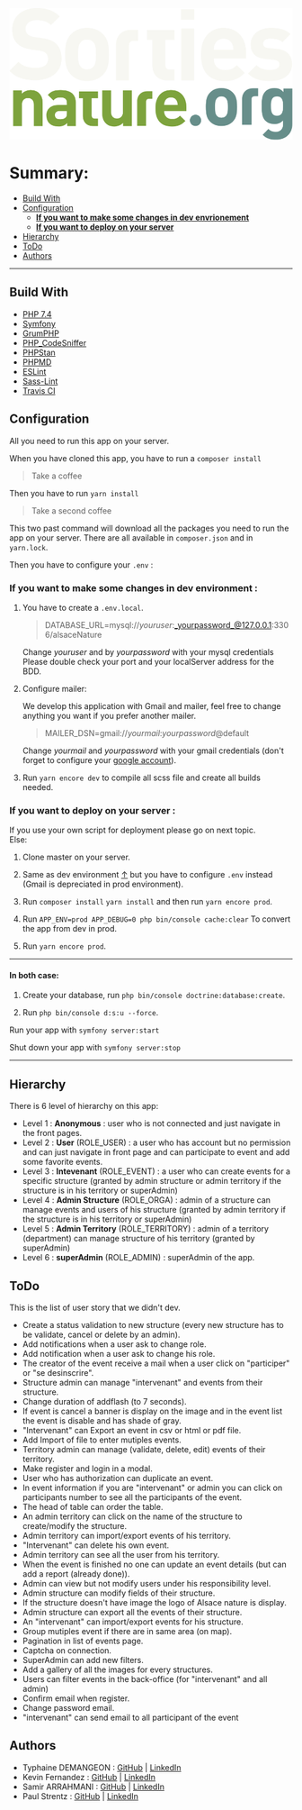  ![Alsace Nature](./assets/img/logo-sorties-nature.png)

# Summary: 

- [Build With](#build-with "All versions we use for this app")
- [Configuration](#configuration "All you need to run this app on your server")
    - [**If you want to make some changes in dev envrionement**](#if-you-want-to-make-some-changes-in-dev-environment-) 
    - [**If you want to deploy on your server**](#if-you-want-to-deploy-on-your-server-)
- [Hierarchy](#hierarchy) 
- [ToDo](#todo)
- [Authors](#authors)

---

## Build With

- [PHP 7.4](https://www.php.net/)
- [Symfony](https://github.com/symfony/symfony)
- [GrumPHP](https://github.com/phpro/grumphp)
- [PHP_CodeSniffer](https://github.com/squizlabs/PHP_CodeSniffer)
- [PHPStan](https://github.com/phpstan/phpstan)
- [PHPMD](http://phpmd.org)
- [ESLint](https://eslint.org/)
- [Sass-Lint](https://github.com/sasstools/sass-lint)
- [Travis CI](https://github.com/marketplace/travis-ci)

## Configuration

All you need to run this app on your server.

When you have cloned this app, you have to run a `composer install` 
> Take a coffee 

Then you have to run `yarn install`
> Take a second coffee

This two past command will download all the packages 
you need to run the app on your server. There are all available in `composer.json` and in `yarn.lock`.

Then you have to configure your `.env` :


### **If you want to make some changes in dev environment :** 

1. You have to create a `.env.local`. 
    > DATABASE_URL=mysql://_youruser_:_yourpassword_@127.0.0.1:3306/alsaceNature

    Change _youruser_ and by _yourpassword_ with your mysql credentials
    Please double check your port and your localServer address for the BDD.
    
1. Configure mailer:
    
    We develop this application with Gmail and mailer, feel free to change anything
    you want if you prefer another mailer.
    
    >MAILER_DSN=gmail://_yourmail_:_yourpassword_@default
    
    Change _yourmail_ and _yourpassword_ with your gmail credentials
     (don't forget to configure your [google account](https://support.google.com/a/answer/6260879?hl=fr#:~:text=acc%C3%A9dez%20%C3%A0%20S%C3%A9curit%C3%A9-,Applications%20moins%20s%C3%A9curis%C3%A9es.,au%20bas%20de%20la%20page.&text=Ensuite%2C%20dans%20la%20section%20Applications,relatifs%20aux%20applications%20moins%20s%C3%A9curis%C3%A9es.
    "How to configure your google account")).

1. Run `yarn encore dev` to compile all scss file 
and create all builds needed.


### **If you want to deploy on your server :**

If you use your own script for deployment please go on next topic.<br>
Else: 

1. Clone master on your server.

2. Same as dev environment [↑](#if-you-want-to-make-some-changes-in-dev-environment-) but you have to configure `.env` instead (Gmail is depreciated in prod environment).

3. Run `composer install` `yarn install`  and then run `yarn encore prod`.

4. Run `APP_ENV=prod APP_DEBUG=0 php bin/console cache:clear`
To convert the app from dev in prod.

5. Run `yarn encore prod`.

---

#### In both case:  

1. Create your database, run `php bin/console doctrine:database:create`.

2. Run `php bin/console d:s:u --force`.

Run your app with ``symfony server:start``

Shut down your app with ``symfony server:stop``
  
---
 
## Hierarchy

There is 6 level of hierarchy on this app:
- Level 1 : **Anonymous** :  user who is not connected and just navigate in the front pages.
- Level 2 : **User** (ROLE_USER) : a user who has account but no permission and can just navigate in front page and can participate to event and add some favorite events.
- Level 3 : **Intevenant** (ROLE_EVENT) : a user who can create events for a specific structure (granted by admin structure or admin territory if the structure is in his territory or superAdmin)
- Level 4 : **Admin Structure** (ROLE_ORGA) : admin of a structure can manage events and users of his structure (granted by admin territory if the structure is in his territory or superAdmin)
- Level 5 : **Admin Territory** (ROLE_TERRITORY) : admin of a territory (department) can manage structure of his territory (granted by superAdmin)
- Level 6 : **superAdmin** (ROLE_ADMIN) : superAdmin of the app. 

  
## ToDo
 
This is the list of user story that we didn't dev.

 - Create a status validation to new structure (every new structure has to be validate, cancel or delete by an admin).
 - Add notifications when a user ask to change role.
 - Add notification when a user ask to change his role.
 - The creator of the event receive a mail when a user click on "participer" or "se desinscrire".
 - Structure admin can manage "intervenant" and events from their structure.
 - Change duration of addflash (to 7 seconds).
 - If event is cancel a banner is display on the image and in the event list the event is disable and has shade of gray. 
 - "Intervenant" can Export an event in csv or html or pdf file.
 - Add Import of file to enter mutiples events.
 - Territory admin can manage (validate, delete, edit) events of their territory.
 - Make register and login in a modal.
 - User who has authorization can duplicate an event.
 - In event information if you are "intervenant" or admin you can click on participants number to see all the participants of the event.
 - The head of table can order the table.
 - An admin territory can click on the name of the structure to create/modify the structure.
 - Admin territory can import/export events of his territory.
 - "Intervenant" can delete his own event.
 - Admin territory can see all the user from his territory.
 - When the event is finished no one can update an event details (but can add a report (already done)).
 - Admin can view but not modify users under his responsibility level.
 - Admin structure can modify fields of their structure.
 - If the structure doesn't have image the logo of Alsace nature is display.
 - Admin structure can export all the events of their structure.
 - An "intervenant" can import/export events for his structure. 
 - Group mutiples event if there are in same area (on map).
 - Pagination in list of events page.
 - Captcha on connection.
 - SuperAdmin can add new filters.
 - Add a gallery of all the images for every structures.
 - Users can filter events in the back-office (for "intervenant" and all admin)
 - Confirm email when register.
 - Change password email.
 - "intervenant" can send email to all participant of the event


## Authors

- Typhaine DEMANGEON : [GitHub](https://github.com/typhained) | [LinkedIn](https://www.linkedin.com/in/typhaine-demangeon/)
- Kevin Fernandez : [GitHub](https://github.com/Sanota77) | [LinkedIn](https://www.linkedin.com/in/fernandez-kevin/)
- Samir ARRAHMANI : [GitHub](https://github.com/samir0067) | [LinkedIn](https://www.linkedin.com/in/arrahmani-samir/)
- Paul Strentz : [GitHub](https://github.com/Strentz-Paul) | [LinkedIn](https://www.linkedin.com/in/paul-strentz/)



